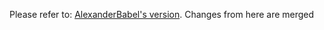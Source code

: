Please refer to: [AlexanderBabel's version](https://github.com/AlexanderBabel/homebridge-broadlink-rm). Changes from here are merged
